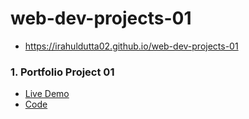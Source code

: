# web-dev-projects-01
- https://irahuldutta02.github.io/web-dev-projects-01

### 1. Portfolio Project 01
  - [Live Demo]()
  - [Code](./portfilio-project-01/)
 
